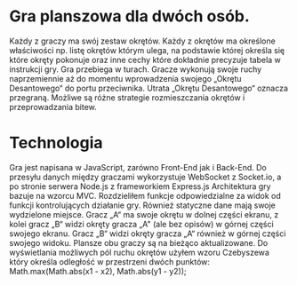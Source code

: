 # Gra planszowa dla dwóch osób.

Każdy z graczy ma swój zestaw okrętów. Każdy z okrętów ma określone właściwości np. listę okrętów którym ulega, na podstawie której określa się które okręty pokonuje oraz inne cechy które dokładnie precyzuje tabela w instrukcji gry.
Gra przebiega w turach. Gracze wykonują swoje ruchy naprzemiennie aż do momentu wprowadzenia swojego „Okrętu Desantowego“ do portu przeciwnika. Utrata „Okrętu Desantowego“ oznacza przegraną. Możliwe są różne strategie rozmieszczania okrętów i przeprowadzania bitew.

# Technologia

Gra jest napisana w JavaScript, zarówno Front-End jak i Back-End. Do przesyłu danych między graczami wykorzystuje WebSocket z Socket.io, a po stronie serwera Node.js z frameworkiem Express.js
Architektura gry bazuje na wzorcu MVC. Rozdzieliłem funkcje odpowiedzialne za widok od funkcji kontrolujących działanie gry. Również statyczne dane mają swoje wydzielone miejsce.
Gracz „A“ ma swoje okrętu w dolnej części ekranu, z kolei gracz „B“ widzi okręty gracza „A" (ale bez opisów) w górnej części swojego ekranu. Gracz „B“ widzi okręty gracza „A“ również w górnej części swojego widoku.
Plansze obu graczy są na bieżąco aktualizowane.
Do wyświetlania możliwych pól ruchu okrętów użyłem wzoru Czebyszewa który określa odległość w przestrzeni dwóch punktów: Math.max(Math.abs(x1 - x2), Math.abs(y1 - y2));


